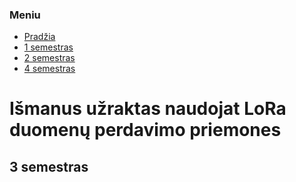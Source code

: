 ### Meniu
- [Pradžia](https://ovidijusstukas.github.io/LoRa-smart-lock)
- [1 semestras](https://ovidijusstukas.github.io/LoRa-smart-lock/1-semestras)
- [2 semestras](https://ovidijusstukas.github.io/LoRa-smart-lock/2-semestras)
- [4 semestras](https://ovidijusstukas.github.io/LoRa-smart-lock/4-semestras)

# Išmanus užraktas naudojat LoRa duomenų perdavimo priemones

## 3 semestras